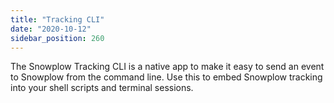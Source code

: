 ```yaml
---
title: "Tracking CLI"
date: "2020-10-12"
sidebar_position: 260
---
```


The Snowplow Tracking CLI is a native app to make it easy to send an event to Snowplow from the command line. Use this to embed Snowplow tracking into your shell scripts and terminal sessions.
